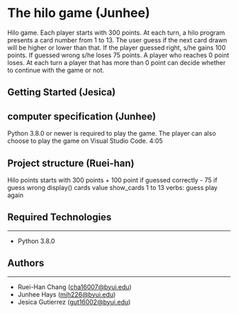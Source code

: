 # The hilo game (Junhee)
Hilo game. Each player starts with 300 points. At each turn, a hilo program presents a card number from 1 to 13. The user guess if the next card drawn will be higher or lower than that. If the player guessed right, s/he gains 100 points. If guessed wrong s/he loses 75 points. A player who reaches 0 point loses. At each turn a player that has more than 0 point can decide whether to continue with the game or not.

## Getting Started (Jesica)

## computer specification (Junhee)
Python 3.8.0 or newer is required to play the game. The player can also choose to play the game on Visual Studio Code.
4:05
## Project structure (Ruei-han)

Hilo
    points
        starts with 300 points
        + 100 point if guessed correctly
        - 75 if guess wrong
        display()
    cards
        value
        show_cards 1 to 13
verbs:
guess
play again

## Required Technologies
---
* Python 3.8.0

## Authors
---
* Ruei-Han Chang (cha16007@byui.edu)
* Junhee Hays (mjh226@byui.edu)
* Jesica Gutierrez (gut16002@byui.edu)
